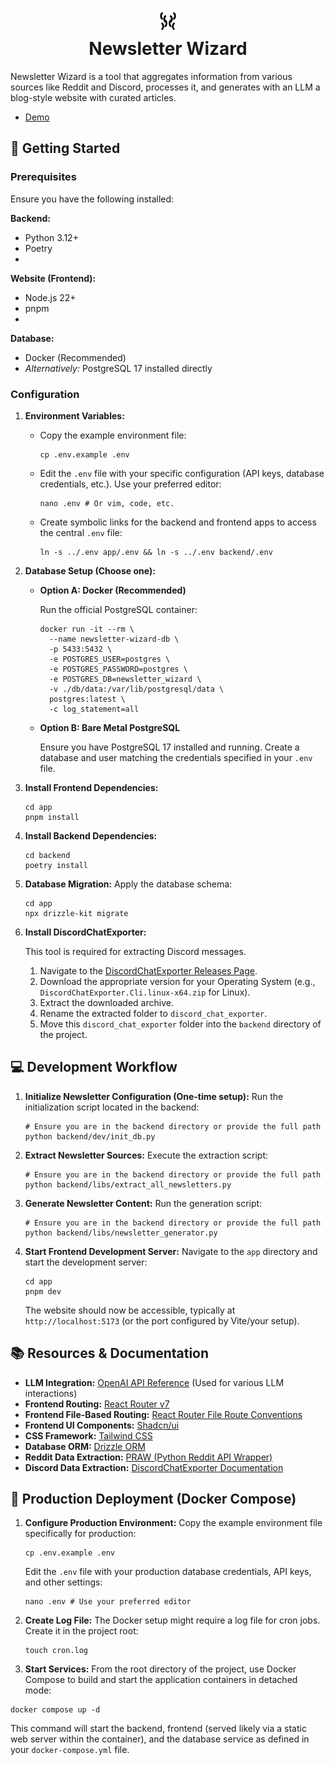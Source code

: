 # <div align="center"><img  src="app/public/logo-round-white-bg.svg" width="40"/> </br>Newsletter Wizard</div>

Newsletter Wizard is a tool that aggregates information from various sources like Reddit and
Discord, processes it, and generates with an LLM a blog-style website with curated articles.

- [Demo](https://news.stackadoc.com/)

## 🚀 Getting Started

### Prerequisites

Ensure you have the following installed:

**Backend:**
- Python 3.12+
- Poetry
- 
**Website (Frontend):**
- Node.js 22+
- pnpm
- 
**Database:**
- Docker (Recommended)
- *Alternatively:* PostgreSQL 17 installed directly

### Configuration

1. **Environment Variables:**
   - Copy the example environment file:
      ```shell
      cp .env.example .env
      ```
   - Edit the `.env` file with your specific configuration (API keys, database credentials, etc.). Use your preferred editor:
      ```shell
      nano .env # Or vim, code, etc.
      ```
   - Create symbolic links for the backend and frontend apps to access the central `.env` file:
      ```shell
      ln -s ../.env app/.env && ln -s ../.env backend/.env
      ```

2. **Database Setup (Choose one):**
   - **Option A: Docker (Recommended)**
      
      Run the official PostgreSQL container:
      ```shell
      docker run -it --rm \
        --name newsletter-wizard-db \
        -p 5433:5432 \
        -e POSTGRES_USER=postgres \
        -e POSTGRES_PASSWORD=postgres \
        -e POSTGRES_DB=newsletter_wizard \
        -v ./db/data:/var/lib/postgresql/data \
        postgres:latest \
        -c log_statement=all
      ```
   - **Option B: Bare Metal PostgreSQL**
      
      Ensure you have PostgreSQL 17 installed and running. Create a database and user matching the credentials specified in your `.env` file.

3. **Install Frontend Dependencies:**
    ```shell
    cd app
    pnpm install
    ```

4. **Install Backend Dependencies:**
    ```shell
    cd backend
    poetry install
    ```

5. **Database Migration:**
    Apply the database schema:
    ```shell
    cd app
    npx drizzle-kit migrate
    ```

6. **Install DiscordChatExporter:**
   
   This tool is required for extracting Discord messages.
   1. Navigate to the [DiscordChatExporter Releases Page](https://github.com/Tyrrrz/DiscordChatExporter/releases/latest).
   2. Download the appropriate version for your Operating System (e.g., `DiscordChatExporter.Cli.linux-x64.zip` for Linux).
   3. Extract the downloaded archive.
   4. Rename the extracted folder to `discord_chat_exporter`.
   5. Move this `discord_chat_exporter` folder into the `backend` directory of the project.

## 💻 Development Workflow

1. **Initialize Newsletter Configuration (One-time setup):**
   Run the initialization script located in the backend:
   ```shell
   # Ensure you are in the backend directory or provide the full path
   python backend/dev/init_db.py
   ```

2. **Extract Newsletter Sources:**
   Execute the extraction script:
   ```shell
   # Ensure you are in the backend directory or provide the full path
   python backend/libs/extract_all_newsletters.py
   ```

3. **Generate Newsletter Content:**
   Run the generation script:
   ```shell
   # Ensure you are in the backend directory or provide the full path
   python backend/libs/newsletter_generator.py
   ```

4. **Start Frontend Development Server:**
   Navigate to the `app` directory and start the development server:
   ```shell
   cd app
   pnpm dev
   ```
   The website should now be accessible, typically at `http://localhost:5173` (or the port configured by Vite/your setup).

## 📚 Resources & Documentation

- **LLM Integration:** [OpenAI API Reference](https://platform.openai.com/docs/api-reference/introduction) (Used for various LLM interactions)
- **Frontend Routing:** [React Router v7](https://reactrouter.com/home)
- **Frontend File-Based Routing:** [React Router File Route Conventions](https://reactrouter.com/how-to/file-route-conventions)
- **Frontend UI Components:** [Shadcn/ui](https://ui.shadcn.com/)
- **CSS Framework:** [Tailwind CSS](https://tailwindcss.com/docs/styling-with-utility-classes)
- **Database ORM:** [Drizzle ORM](https://orm.drizzle.team/docs/overview)
- **Reddit Data Extraction:** [PRAW (Python Reddit API Wrapper)](https://praw.readthedocs.io/en/stable/)
- **Discord Data Extraction:** [DiscordChatExporter Documentation](https://github.com/Tyrrrz/DiscordChatExporter/tree/master/.docs)

## 🚢 Production Deployment (Docker Compose)

1. **Configure Production Environment:**
   Copy the example environment file specifically for production:
   ```shell
   cp .env.example .env
   ```
   Edit the `.env` file with your production database credentials, API keys, and other settings:
   ```shell
   nano .env # Use your preferred editor
   ```

2. **Create Log File:**
   The Docker setup might require a log file for cron jobs. Create it in the project root:
   ```shell
   touch cron.log
   ```

3.  **Start Services:**
   From the root directory of the project, use Docker Compose to build and start the application containers in detached mode:
   ```shell
   docker compose up -d
   ```
   This command will start the backend, frontend (served likely via a static web server within the container), and the database service as defined in your `docker-compose.yml` file.
